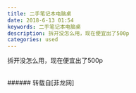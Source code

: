 ```yaml
---
title: 二手笔记本电脑桌
date: 2018-6-13 01:54
keywords: 二手笔记本电脑桌
description: 拆开没怎么用，现在便宜出了500p
categories: used
---
```

<td class="t_f" id="postmessage_1415477">

拆开没怎么用，现在便宜出了500p<br/>
<img alt="" border="0" class="zoom" data-cf-modified-9869651eacf7bac8208be45d-="" file="http://www.flw.ph/data/appbyme/upload/image/201806/13/VVCnNsnwe0V4.jpg" id="aimg_KITSz" lazyloadthumb="1" onclick="" onmouseover="" src="http://www.flw.ph/data/appbyme/upload/image/201806/13/VVCnNsnwe0V4.jpg"/><br/>
<br/>
</td>
###### 转载自[菲龙网]